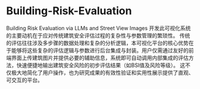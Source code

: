 # Building-Risk-Evaluation
Building Risk Evaluation via LLMs and Street View Images
开发此可视化系统的主要动机在于应对传统建筑安全评估过程的复杂性与参数管理的繁琐性。 传统的评估往往涉及多步骤的数据处理和复杂的分析逻辑，本可视化平台的核心优势在于能够将这些复杂的评估逻辑与参数进行后台集成与封装。用户仅需通过友好的前端界面上传建筑图片并提供必要的辅助信息，系统即可自动调用内部集成的评估方法，快速便捷地输出建筑安全风险的初步评估结果（如BSI值及风险等级）。 这不仅极大地简化了用户操作，也为研究成果的有效性验证和实用性展示提供了直观、可交互的平台。
